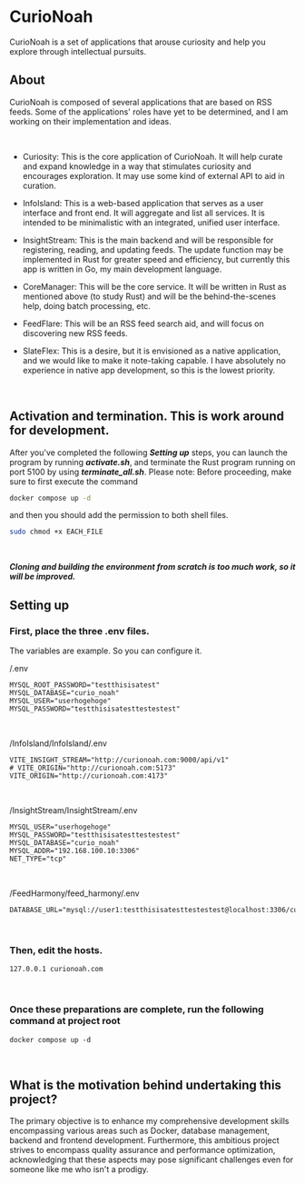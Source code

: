 # CurioNoah
CurioNoah is a set of applications that arouse curiosity and help you explore through intellectual pursuits.

## About

CurioNoah is composed of several applications that are based on RSS feeds. Some of the applications' roles have yet to be determined, and I am working on their implementation and ideas.

<br/>

- Curiosity: This is the core application of CurioNoah. It will help curate and expand knowledge in a way that stimulates curiosity and encourages exploration. It may use some kind of external API to aid in curation.

- InfoIsland: This is a web-based application that serves as a user interface and front end. It will aggregate and list all services. It is intended to be minimalistic with an integrated, unified user interface.
- InsightStream: This is the main backend and will be responsible for registering, reading, and updating feeds. The update function may be implemented in Rust for greater speed and efficiency, but currently this app is written in Go, my main development language.
- CoreManager: This will be the core service. It will be written in Rust as mentioned above (to study Rust) and will be the behind-the-scenes help, doing batch processing, etc.
- FeedFlare: This will be an RSS feed search aid, and will focus on discovering new RSS feeds.
- SlateFlex: This is a desire, but it is envisioned as a native application, and we would like to make it note-taking capable. I have absolutely no experience in native app development, so this is the lowest priority.

<br/>

## Activation and termination. This is work around for development.

After you've completed the following ***Setting up*** steps, you can launch the program by running ***activate.sh***, and terminate the Rust program running on port 5100 by using ***terminate_all.sh***. Please note: Before proceeding, make sure to first execute the command 
```sh
docker compose up -d
```
and then you should add the permission 
to both shell files.

```bash
sudo chmod +x EACH_FILE
```


<br/>

***Cloning and building the environment from scratch is too much work, so it will be improved.***

## Setting up

### First, place the three .env files.
The variables are example. So you can configure it.

/.env

```
MYSQL_ROOT_PASSWORD="testthisisatest"
MYSQL_DATABASE="curio_noah"
MYSQL_USER="userhogehoge"
MYSQL_PASSWORD="testthisisatesttestestest"
```


<br/>

/InfoIsland/InfoIsland/.env

```
VITE_INSIGHT_STREAM="http://curionoah.com:9000/api/v1"
# VITE_ORIGIN="http://curionoah.com:5173"
VITE_ORIGIN="http://curionoah.com:4173"
```

<br/>

/InsightStream/InsightStream/.env


```
MYSQL_USER="userhogehoge"
MYSQL_PASSWORD="testthisisatesttestestest"
MYSQL_DATABASE="curio_noah"
MYSQL_ADDR="192.168.100.10:3306"
NET_TYPE="tcp"
```

<br/>

/FeedHarmony/feed_harmony/.env

```
DATABASE_URL="mysql://user1:testthisisatesttestestest@localhost:3306/curio_noah"
```

<br/>

### Then, edit the hosts.

```
127.0.0.1 curionoah.com
```

<br/>

### Once these preparations are complete, run the following command at project root


```
docker compose up -d
```


<br/>


## What is the motivation behind undertaking this project? 

The primary objective is to enhance my comprehensive development skills encompassing various areas such as Docker, database management, backend and frontend development. Furthermore, this ambitious project strives to encompass quality assurance and performance optimization, acknowledging that these aspects may pose significant challenges even for someone like me who isn't a prodigy.

<br>
